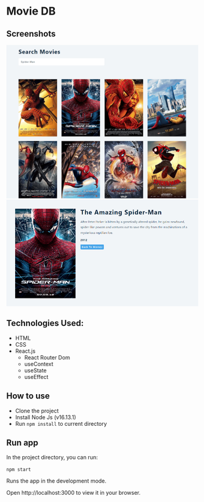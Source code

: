 # Movie DB

## Screenshots

![Screenshot](./screenshots/screenshot-1.png)
![Screenshot](./screenshots/screenshot-2.png)

## Technologies Used:
- HTML
- CSS
- React.js
   - React Router Dom
   - useContext
   - useState
   - useEffect

## How to use
- Clone the project
- Install Node Js (v16.13.1)
- Run `npm install` to current directory

## Run app
In the project directory, you can run:

`npm start`

Runs the app in the development mode.

Open http://localhost:3000 to view it in your browser.
